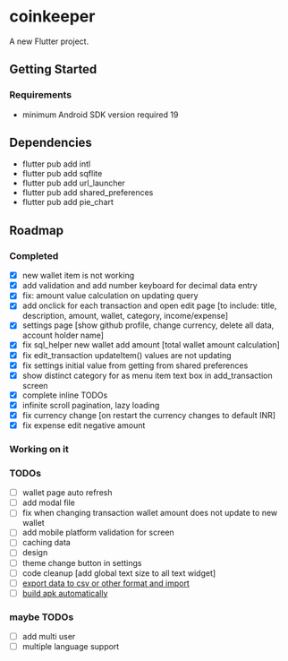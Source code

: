 # coinkeeper

A new Flutter project.

## Getting Started
### Requirements
- minimum Android SDK version required 19

## Dependencies
- flutter pub add intl
- flutter pub add sqflite
- flutter pub add url_launcher
- flutter pub add shared_preferences
- flutter pub add pie_chart

## Roadmap
### Completed
- [x] new wallet item is not working
- [x] add validation and add number keyboard for decimal data entry
- [x] fix: amount value calculation on updating query
- [x] add onclick for each transaction and open edit page [to include: title, description, amount, wallet, category, income/expense]
- [x] settings page [show github profile, change currency, delete all data, account holder name]
- [x] fix sql_helper new wallet add amount [total wallet amount calculation]
- [x] fix edit_transaction updateItem() values are not updating
- [x] fix settings initial value from getting from shared preferences
- [x] show distinct category for as menu item text box in add_transaction screen
- [x] complete inline TODOs
- [x] infinite scroll pagination, lazy loading
- [x] fix currency change [on restart the currency changes to default INR]
- [x] fix expense edit negative amount

### Working on it

### TODOs
- [ ] wallet page auto refresh
- [ ] add modal file
- [ ] fix when changing transaction wallet amount does not update to new wallet
- [ ] add mobile platform validation for screen
- [ ] caching data
- [ ] design
- [ ] theme change button in settings
- [ ] code cleanup [add global text size to all text widget]
- [ ] [export data to csv or other format and import](https://docs.flutter.dev/cookbook/persistence/reading-writing-files)
- [ ] [build apk automatically](https://www.geeksforgeeks.org/flutter-building-and-releasing-apk-using-github-actions/)

### maybe TODOs
- [ ] add multi user
- [ ] multiple language support